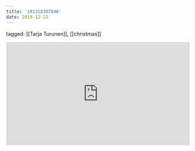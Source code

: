 ```yaml
---
title: '181318307846'
date: 2018-12-22
---
```

tagged: [[Tarja Turunen]], [[christmas]]
<iframe allow="accelerometer; autoplay; clipboard-write; encrypted-media; gyroscope; picture-in-picture" allowfullscreen="" frameborder="0" height="281" id="youtube_iframe" src="https://www.youtube.com/embed/4x3z624U-0s?feature=oembed&amp;enablejsapi=1&amp;origin=https://safe.txmblr.com&amp;wmode=opaque" width="500"></iframe>